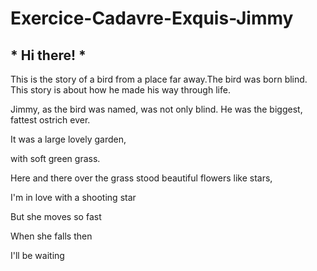 # Exercice-Cadavre-Exquis-Jimmy

## * Hi there! *

This is the story of a bird from a place far away.The bird was born blind. This story is about how he made his way through life.

Jimmy, as the bird was named, was not only blind. He was the biggest, fattest ostrich ever.

It was a large lovely garden,

with soft green grass.

 Here and there over the grass stood beautiful flowers like stars,

 I'm in love with a shooting star

But she moves so fast

When she falls then

I'll be waiting
